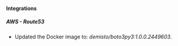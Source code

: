 
#### Integrations

##### AWS - Route53

- Updated the Docker image to: *demisto/boto3py3:1.0.0.2449603*.